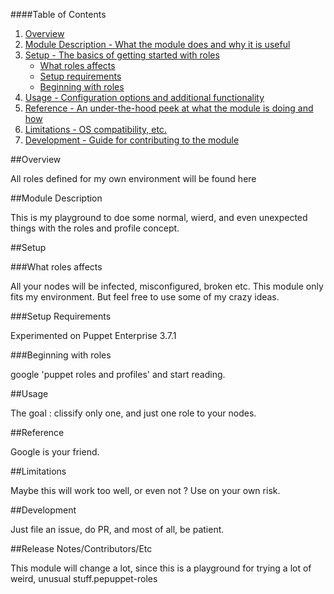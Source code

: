 ####Table of Contents

1. [Overview](#overview)
2. [Module Description - What the module does and why it is useful](#module-description)
3. [Setup - The basics of getting started with roles](#setup)
    * [What roles affects](#what-roles-affects)
    * [Setup requirements](#setup-requirements)
    * [Beginning with roles](#beginning-with-roles)
4. [Usage - Configuration options and additional functionality](#usage)
5. [Reference - An under-the-hood peek at what the module is doing and how](#reference)
5. [Limitations - OS compatibility, etc.](#limitations)
6. [Development - Guide for contributing to the module](#development)

##Overview

All roles defined for my own environment will be found here

##Module Description

This is my playground to doe some normal, wierd, and even unexpected things with the roles and profile concept.

##Setup

###What roles affects

All your nodes will be infected, misconfigured, broken etc. This module only fits my environment.  But feel free to use some of my crazy ideas.

###Setup Requirements

Experimented  on Puppet Enterprise 3.7.1

###Beginning with roles

google 'puppet roles and profiles' and start reading.

##Usage

The goal :  clissify only one, and just one role to your nodes.

##Reference

Google is your friend.

##Limitations

Maybe this will work too well, or even not ?  Use on your own risk.

##Development

Just file an issue, do PR, and most of all, be patient.

##Release Notes/Contributors/Etc 

This module will change a lot, since this is a playground for trying a lot of weird, unusual stuff.pepuppet-roles
